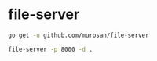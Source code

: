 # file-server

```sh
go get -u github.com/murosan/file-server
```

```sh
file-server -p 8000 -d .
```
